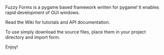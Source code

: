 Fuzzy Forms is a pygame based framework wriiten for pygame! It enables rapid development of GUI windows. 

Read the Wiki for tutorials and API documentation.

To use simply download the source files, place them in your project directory and import form.


 Enjoy!
